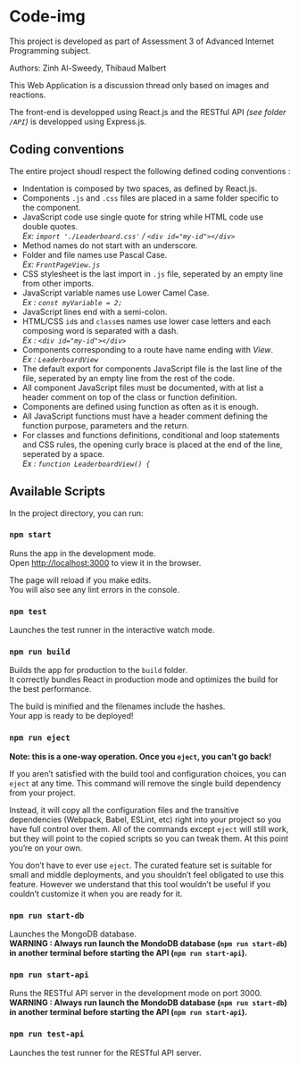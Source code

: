 # Code-img

This project is developed as part of Assessment 3 of Advanced Internet Programming subject.

Authors: Zinh Al-Sweedy, Thibaud Malbert

This Web Application is a discussion thread only based on images and reactions.

The front-end is developped using React.js and the RESTful API *(see folder `/API`)* is developped using Express.js.

## Coding conventions

The entire project shoudl respect the following defined coding conventions :

* Indentation is composed by two spaces, as defined by React.js.
* Components `.js` and `.css` files are placed in a same folder specific to the component.
* JavaScript code use single quote for string while HTML code use double quotes.<br />
*Ex: `import './Leaderboard.css'` / `<div id="my-id"></div>`*
* Method names do not start with an underscore.
* Folder and file names use Pascal Case. <br />
*Ex: `FrontPageView.js`*
* CSS stylesheet is the last import in `.js` file, seperated by an empty line from other imports.
* JavaScript variable names use Lower Camel Case.<br />
*Ex : `const myVariable = 2;`*
* JavaScript lines end with a semi-colon.
* HTML/CSS `id`s and `class`es names use lower case letters and each composing word is separated with a dash.<br />
*Ex : `<div id="my-id"></div>`*
* Components corresponding to a route have name ending with *View*.<br />
*Ex : `LeaderboardView`*
* The default export for components JavaScript file is the last line of the file, seperated by an empty line from the rest of the code.
* All component JavaScript files must be documented, with at list a header comment on top of the class or function definition.
* Components are defined using function as often as it is enough.
* All JavaScript functions must have a header comment defining the function purpose, parameters and the return.
* For classes and functions definitions, conditional and loop statements and CSS rules, the opening curly brace is placed at the end of the line, seperated by a space.<br />
*Ex : `function LeaderboardView() {`*

## Available Scripts

In the project directory, you can run:

### `npm start`

Runs the app in the development mode.<br>
Open [http://localhost:3000](http://localhost:3000) to view it in the browser.

The page will reload if you make edits.<br>
You will also see any lint errors in the console.

### `npm test`

Launches the test runner in the interactive watch mode.

### `npm run build`

Builds the app for production to the `build` folder.<br>
It correctly bundles React in production mode and optimizes the build for the best performance.

The build is minified and the filenames include the hashes.<br>
Your app is ready to be deployed!

### `npm run eject`

**Note: this is a one-way operation. Once you `eject`, you can’t go back!**

If you aren’t satisfied with the build tool and configuration choices, you can `eject` at any time. This command will remove the single build dependency from your project.

Instead, it will copy all the configuration files and the transitive dependencies (Webpack, Babel, ESLint, etc) right into your project so you have full control over them. All of the commands except `eject` will still work, but they will point to the copied scripts so you can tweak them. At this point you’re on your own.

You don’t have to ever use `eject`. The curated feature set is suitable for small and middle deployments, and you shouldn’t feel obligated to use this feature. However we understand that this tool wouldn’t be useful if you couldn’t customize it when you are ready for it.

### `npm run start-db`

Launches the MongoDB database.<br />
**WARNING : Always run launch the MondoDB database (`npm run start-db`) in another terminal before starting the API (`npm run start-api`).**

### `npm run start-api`

Runs the RESTful API server in the development mode on port 3000.<br />
**WARNING : Always run launch the MondoDB database (`npm run start-db`) in another terminal before starting the API (`npm run start-api`).**


### `npm run test-api`

Launches the test runner for the RESTful API server.